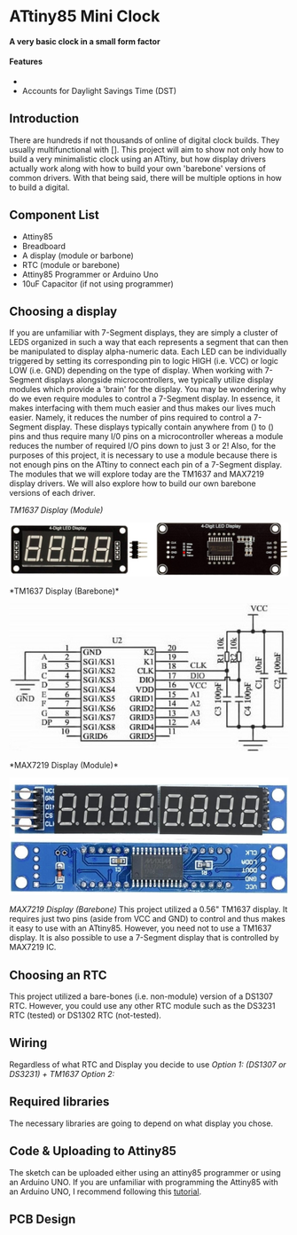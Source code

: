 # ATtiny85 Mini Clock
#### A very basic clock in a small form factor 
#### Features
+ 
+ Accounts for Daylight Savings Time (DST)
## Introduction
There are hundreds if not thousands of online of digital clock builds. They usually multifunctional with [].
This project will aim to show not only how to build a very minimalistic clock using an ATtiny, but how display drivers actually work along with how to build your own 'barebone' versions of common drivers. With that being said, there will be multiple options in how to build a digital.
## Component List
+ Attiny85
+ Breadboard
+ A display (module or barbone)
+ RTC (module or barebone)
+ Attiny85 Programmer or Arduino Uno
+ 10uF Capacitor (if not using programmer)

## Choosing a display
If you are unfamiliar with 7-Segment displays, they are simply a cluster of LEDS organized in such a way that each represents a segment that can then be manipulated to display alpha-numeric data. Each LED can be individually triggered by setting its corresponding pin to logic HIGH (i.e. VCC) or logic LOW (i.e. GND) depending on the type of display. When working with 7-Segment displays alongside microcontrollers, we typically utilize display modules which provide a 'brain' for the display. You may be wondering why do we even require modules to control a 7-Segment display. In essence, it makes interfacing with them much easier and thus makes our lives much easier. Namely, it reduces the number of pins required to control a 7-Segment display. These displays typically contain anywhere from () to () pins and thus require many I/0 pins on a microcontroller whereas a module reduces the number of required I/O pins down to just 3 or 2! Also, for the purposes of this project, it is necessary to use a module because there is not enough pins on the ATtiny to connect each pin of a 7-Segment display. The modules that we will explore today are the TM1637 and MAX7219 display drivers. We will also explore how to build our own barebone versions of each driver.

*TM1637 Display (Module)*
<p align="center">
  <img src="https://github.com/NeonVulture/Arduino-Projects/blob/main/ATtiny85-Mini-Clock/Assets/Supplemental_Images/TM1637_Display_Module.jpg?raw=true" alt="TM1637 Module"/>
</p>
*TM1637 Display (Barebone)*
<p align="center">
  <img src="https://github.com/NeonVulture/Arduino-Projects/blob/main/ATtiny85-Mini-Clock/Assets/Supplemental_Images/TM1637_IC_Driver.jpg?raw=true" alt="TM1637 Driver"/>
</p>
*MAX7219 Display (Module)*
<p align="center">
  <img src="https://github.com/NeonVulture/Arduino-Projects/blob/main/ATtiny85-Mini-Clock/Assets/Supplemental_Images/MAX7219_7-Seg_Front.jpg?raw=true" alt="MAX7219 Module (Front)"/>
  <img src="https://github.com/NeonVulture/Arduino-Projects/blob/main/ATtiny85-Mini-Clock/Assets/Supplemental_Images/MAX7219_7-Seg_Back.jpg?raw=true" alt="MAX7219 Module (Back)"/>
</p>

*MAX7219 Display (Barebone)*
This project utilized a 0.56" TM1637 display. It requires just two pins (aside from VCC and GND) to control and thus makes it easy to use with an ATtiny85. However, you need not to use a TM1637 display. It is also possible to use a 7-Segment display that is controlled by MAX7219 IC.
## Choosing an RTC
This project utilized a bare-bones (i.e. non-module) version of a DS1307 RTC. However, you could use any other RTC module such as the DS3231 RTC (tested) or DS1302 RTC (not-tested).
## Wiring
Regardless of what RTC and Display you decide to use 
*Option 1: (DS1307 or DS3231) + TM1637*
*Option 2:* 
## Required libraries
The necessary libraries are going to depend on what display you chose. 
## Code & Uploading to Attiny85
The sketch can be uploaded either using an attiny85 programmer or using an Arduino UNO. If you are unfamiliar with programming the Attiny85 with an Arduino UNO, I recommend following this [tutorial](https://create.arduino.cc/projecthub/arjun/programming-attiny85-with-arduino-uno-afb829).

## PCB Design

